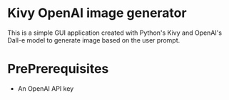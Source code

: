 # Kivy OpenAI image generator

This is a simple GUI application created with Python's Kivy and OpenAI's Dall-e model to generate image based on the user prompt.

# PrePrerequisites

- An OpenAI API key

